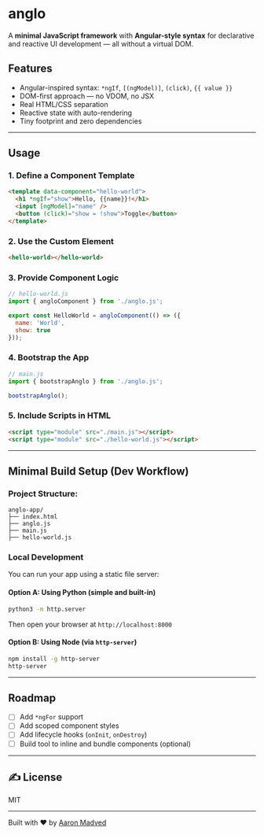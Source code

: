 # anglo

A **minimal JavaScript framework** with **Angular-style syntax** for declarative and reactive UI development — all without a virtual DOM.

## Features

- Angular-inspired syntax: `*ngIf`, `[(ngModel)]`, `(click)`, `{{ value }}`
- DOM-first approach — no VDOM, no JSX
- Real HTML/CSS separation
- Reactive state with auto-rendering
- Tiny footprint and zero dependencies

---

## Usage

### 1. Define a Component Template
```html
<template data-component="hello-world">
  <h1 *ngIf="show">Hello, {{name}}!</h1>
  <input [ngModel]="name" />
  <button (click)="show = !show">Toggle</button>
</template>
```

### 2. Use the Custom Element
```html
<hello-world></hello-world>
```

### 3. Provide Component Logic
```js
// hello-world.js
import { angloComponent } from './anglo.js';

export const HelloWorld = angloComponent(() => ({
  name: 'World',
  show: true
}));
```

### 4. Bootstrap the App
```js
// main.js
import { bootstrapAnglo } from './anglo.js';

bootstrapAnglo();
```

### 5. Include Scripts in HTML
```html
<script type="module" src="./main.js"></script>
<script type="module" src="./hello-world.js"></script>
```

---

## Minimal Build Setup (Dev Workflow)

### Project Structure:
```
anglo-app/
├── index.html
├── anglo.js
├── main.js
├── hello-world.js
```

### Local Development
You can run your app using a static file server:

#### Option A: Using Python (simple and built-in)
```sh
python3 -m http.server
```
Then open your browser at `http://localhost:8000`

#### Option B: Using Node (via `http-server`)
```sh
npm install -g http-server
http-server
```

---

## Roadmap
- [ ] Add `*ngFor` support
- [ ] Add scoped component styles
- [ ] Add lifecycle hooks (`onInit`, `onDestroy`)
- [ ] Build tool to inline and bundle components (optional)

---

## ✍️ License
MIT

---

Built with ❤️ by [Aaron Madved](https://github.com/amadv)

